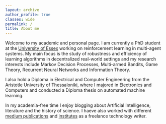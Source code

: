 ```yaml
---
layout: archive
author_profile: true
classes: wide
permalink: /
title: About me
---
```


Welcome to my academic and personal page. I am currently a PhD student at the [University of Essex](https://www.essex.ac.uk/people/nisio89304/eleni-nisioti) working on reinforcement learning in multi-agent systems. My main focus is the study of robustness and efficiency of learning algorithms in decentralized real-world settings and my research interests include Markov Decision Processes, Multi-armed Bandits, Game Theory, Recurrent Neural Networks and Information Theory.  

I also hold a Diploma in Electrical and Computer Engineering from the Aristotle University of Thessaloniki, where I majored in Electronics and Computers and conducted a Diploma thesis on automated machine learning.

In my academia-free time I enjoy blogging about Artificial Intelligence, literature and the history of science. I haeve also worked with different [medium publications](https://medium.com/applied-data-science) and [institutes](https://cognitivemarketinginstitute.de/en/blog-en/) as a freelance technology writer.
